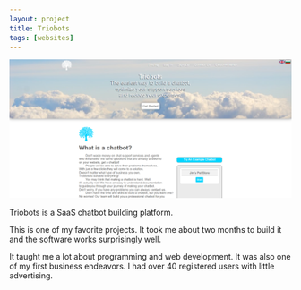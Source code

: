 ```yaml
---
layout: project
title: Triobots
tags: [websites]
---
```


![image tooltip here](/assets/images/triobots.png)

<p>Triobots is a SaaS chatbot building platform.</p>

<p>This is one of my favorite projects. It took me about two months to build it and the software works surprisingly well.</p>

<p>It taught me a lot about programming and web development. It was also one of my first business endeavors. I had over 40 registered users with little advertising.</p>